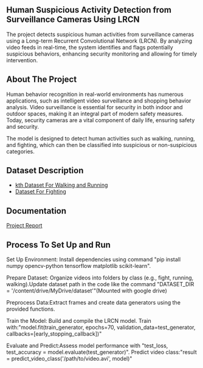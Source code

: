 
## Human Suspicious Activity Detection from Surveillance Cameras Using LRCN

The project detects suspicious human activities from surveillance cameras using a Long-term Recurrent Convolutional Network (LRCN). By analyzing video feeds in real-time, the system identifies and flags potentially suspicious behaviors, enhancing security monitoring and allowing for timely intervention.





## About The Project

Human behavior recognition in real-world environments has numerous applications, such as intelligent video surveillance and shopping behavior analysis. Video surveillance is essential for security in both indoor and outdoor spaces, making it an integral part of modern safety measures. Today, security cameras are a vital component of daily life, ensuring safety and security.

The model is designed to detect human activities such as walking, running, and fighting, which can then be classified into suspicious or non-suspicious categories.


## Dataset Description

 - [kth Dataset For Walking and Running](https://www.csc.kth.se/cvap/actions/)
 - [Dataset For Fighting](https://github.com/seymanurakti/fight-detection-surv-dataset/tree/master/fight)



## Documentation

[Project Report](https://github.com/AntarjitaAdhya/Suspicious-Human-Activity-Detection-Using-LRCN/blob/main/Project_Report.pdf)




## Process To Set Up and Run

Set Up Environment: Install dependencies using command "pip install numpy opencv-python tensorflow matplotlib scikit-learn".

Prepare Dataset:
Organize videos into folders by class (e.g., fight, running, walking).Update dataset path in the code like the command "DATASET_DIR = '/content/drive/MyDrive/dataset'"(Mounted with google drive)

Preprocess Data:Extract frames and create data generators using the provided functions.

Train the Model: Build and compile the LRCN model.
Train with:"model.fit(train_generator, epochs=70, validation_data=test_generator, callbacks=[early_stopping_callback])"

Evaluate and Predict:Assess model performance with "test_loss, test_accuracy = model.evaluate(test_generator)".
Predict video class:"result = predict_video_class('/path/to/video.avi', model)"



